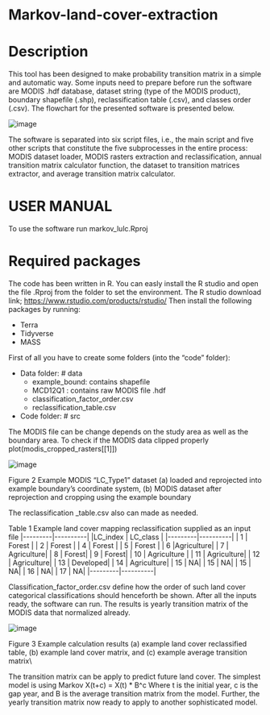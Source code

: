 # Markov-land-cover-extraction

# Description
This tool has been designed to make probability transition matrix in a simple and automatic way. Some inputs need to prepare before run the software are MODIS .hdf database, dataset string (type of the MODIS product), boundary shapefile (.shp), reclassification table (.csv), and classes order (.csv). The flowchart for the presented software is presented below.

 ![image](https://user-images.githubusercontent.com/16074044/192727445-5177eb14-da33-415a-98d6-dd61dc15db3b.png)

The software is separated into six script files, i.e., the main script and five other scripts that constitute the five subprocesses in the entire process: MODIS dataset loader, MODIS rasters extraction and reclassification, annual transition matrix calculator function, the dataset to transition matrices extractor, and average transition matrix calculator.

# USER MANUAL
To use the software run markov_lulc.Rproj

# Required packages
The code has been written in R. You can easly install the R studio and open the file .Rproj from the folder to set the environment.
The R studio download link; https://www.rstudio.com/products/rstudio/
Then  install the following packages by running:
- Terra
- Tidyverse
- MASS

First of all you have to create some folders (into the “code” folder):
- Data folder: # data
  - example_bound: contains shapefile
  - MCD12Q1 : contains raw MODIS file .hdf
  -	classification_factor_order.csv
  -	reclassification_table.csv
-	Code folder: # src

The MODIS file can be change depends on the study area as well as the boundary area.
To check if the MODIS data clipped properly
plot(modis_cropped_rasters[[1]]) 

![image](https://user-images.githubusercontent.com/16074044/192771316-69465a4c-da2b-452d-abba-18915896d315.png)

Figure 2 Example MODIS “LC_Type1” dataset (a) loaded and reprojected into example boundary’s coordinate system, (b) MODIS dataset after reprojection and cropping using the example boundary

The reclassification _table.csv also can made as needed.

Table 1 Example land cover mapping reclassification supplied as an input file
|---------|----------|
|LC_index | LC_class |
|---------|----------|
|    1    | 	Forest  |
|    2    | 	Forest  |
|    4	   |  Forest  |
|    5    |	 Forest  |
|    6    |Agriculture|
|    7    |	Agriculture|
|    8    |	Forest|
|    9    |	Forest|
|   10    |	Agriculture |
|   11    |	Agriculture|
|   12    |	Agriculture|
|   13    |	Developed|
|   14    |	Agriculture|
|   15    |	NA|
|   15    |	NA|
|   15    |	NA|
|   16    |	NA|
|   17    |	NA|
|---------|----------|

Classification_factor_order.csv define how the order of such land cover categorical classifications should henceforth be shown.
After all the inputs ready, the software can run. 
The results is yearly transition matrix of the MODIS data that normalized already.

![image](https://user-images.githubusercontent.com/16074044/192802160-ed255e3c-f106-43ff-9196-f734cf42a78a.png)

Figure 3 Example calculation results (a) example land cover reclassified table, (b) example land cover matrix, and (c) example average transition matrix\\

The transition matrix can be apply to predict future land cover. The simplest model is using Markov
X(t+c) = X(t) * B^c
Where t is the initial year, c is the gap year, and B is the average transition matrix from the model. 
Further, the yearly transition matrix now ready to apply to another sophisticated model.










